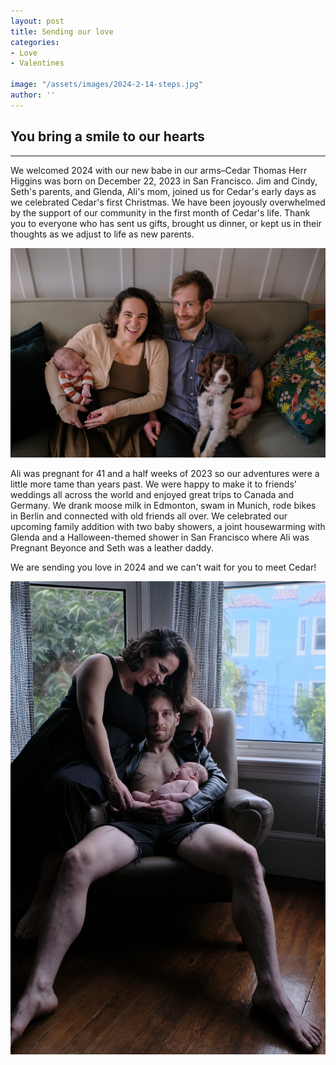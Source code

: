 ```yaml
---
layout: post
title: Sending our love
categories:
- Love
- Valentines

image: "/assets/images/2024-2-14-steps.jpg"
author: ''
---
```


<h2 class="pt-3">You bring a smile to our hearts</h2>

---

We welcomed 2024 with our new babe in our arms–Cedar Thomas Herr Higgins was born on December 22, 2023 in San Francisco. Jim and Cindy, Seth's parents, and Glenda, Ali's mom, joined us for Cedar's early days as we celebrated Cedar's first Christmas. We have been joyously overwhelmed by the support of our community in the first month of Cedar's life. Thank you to everyone who has sent us gifts, brought us dinner, or kept us in their thoughts as we adjust to life as new parents. 

<a href="/assets/images/2024-2-14-jack.jpg"><img src="/assets/images/2024-2-14-jack.jpg" title="Not our dog, we love him anyway" alt="Ali, Seth and Cedar on the couch" class="post-smaller-img"></a>

Ali was pregnant for 41 and a half weeks of 2023 so our adventures were a little more tame than years past. We were happy to make it to friends' weddings all across the world and enjoyed great trips to Canada and Germany. We drank moose milk in Edmonton, swam in Munich, rode bikes in Berlin and connected with old friends all over. We celebrated our upcoming family addition with two baby showers, a joint housewarming with Glenda and a Halloween-themed shower in San Francisco where Ali was Pregnant Beyonce and Seth was a leather daddy. 

We are sending you love in 2024 and we can't wait for you to meet Cedar!

<a href="/assets/images/2024-2-14-leather-daddy.jpg"><img src="/assets/images/2024-2-14-leather-daddy.jpg" alt="Tastefully kinky" class="post-smaller-img"></a>
